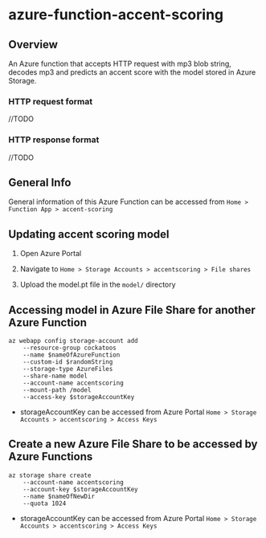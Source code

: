 # azure-function-accent-scoring

## Overview

An Azure function that accepts HTTP request with mp3 blob string, decodes mp3 and predicts an accent score with the model stored in Azure Storage.

### HTTP request format

//TODO

### HTTP response format

//TODO

## General Info

General information of this Azure Function can be accessed from `Home > Function App > accent-scoring`

## Updating accent scoring model

1.   Open Azure Portal

2.   Navigate to `Home > Storage Accounts > accentscoring > File shares`

3.   Upload the model.pt file in the `model/` directory

## Accessing model in Azure File Share for another Azure Function
```
az webapp config storage-account add 
    --resource-group cockatoos
    --name $nameOfAzureFunction
    --custom-id $randomString 
    --storage-type AzureFiles
    --share-name model
    --account-name accentscoring
    --mount-path /model
    --access-key $storageAccountKey
```
* storageAccountKey can be accessed from Azure Portal `Home > Storage Accounts > accentscoring > Access Keys`

## Create a new Azure File Share to be accessed by Azure Functions
```
az storage share create
    --account-name accentscoring
    --account-key $storageAccountKey
    --name $nameOfNewDir
    --quota 1024
```

* storageAccountKey can be accessed from Azure Portal `Home > Storage Accounts > accentscoring > Access Keys`

